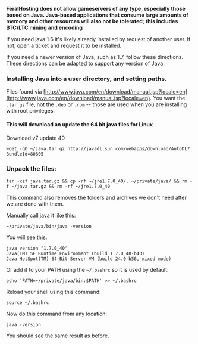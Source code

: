 
**FeralHosting does not allow gameservers of any type, especially those based on Java.  Java-based applications that consume large amounts of memory and other resources will also not be tolerated; this includes BTC/LTC mining and encoding**

If you need java 1.6 it's likely already installed by request of another user. If not, open a ticket and request it to be installed.

If you need a newer version of Java, such as 1.7, follow these directions. These directions can be adapted to support any version of Java.
    
### Installing Java into a user directory, and setting paths.

Files found via [http://www.java.com/en/download/manual.jsp?locale=en](http://www.java.com/en/download/manual.jsp?locale=en). You want the `.tar.gz` file, not the `.deb` or `.rpm` -- those are used when you are installing with root privileges.
     
#### This will download an update the 64 bit java files for Linux

Download v7 update 40
     
~~~
wget -qO ~/java.tar.gz http://javadl.sun.com/webapps/download/AutoDL?BundleId=80805
~~~

### Unpack the files:

~~~
tar -xzf java.tar.gz && cp -rf ~/jre1.7.0_40/. ~/private/java/ && rm -f ~/java.tar.gz && rm -rf ~/jre1.7.0_40
~~~

This command also removes the folders and archives we don't need after we are done with them.

Manually call java it like this:

~~~
~/private/java/bin/java -version
~~~

You will see this:

~~~
java version "1.7.0_40"
Java(TM) SE Runtime Environment (build 1.7.0_40-b43)
Java HotSpot(TM) 64-Bit Server VM (build 24.0-b56, mixed mode)
~~~

Or add it to your PATH using the `~/.bashrc` so it is used by default:

~~~
echo 'PATH=~/private/java/bin:$PATH' >> ~/.bashrc
~~~

Reload your shell using this command:

~~~
source ~/.bashrc
~~~

Now do this command from any location:

~~~
java -version
~~~

You should see the same result as before.



